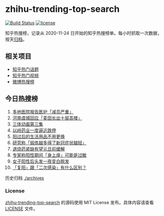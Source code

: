 # zhihu-trending-top-search

[![Build Status](https://github.com/justjavac/zhihu-trending-top-search/workflows/ci/badge.svg?branch=main)](https://github.com/justjavac/zhihu-trending-top-search/actions)
[![license](https://img.shields.io/github/license/justjavac/zhihu-trending-top-search)](https://github.com/justjavac/zhihu-trending-top-search/blob/main/LICENSE)

知乎热搜榜，记录从 2020-11-24
日开始的知乎热搜榜单。每小时抓取一次数据，按天[归档](./archives)。

## 相关项目

- [知乎热门话题](https://github.com/justjavac/zhihu-trending-hot-questions)
- [知乎热门视频](https://github.com/justjavac/zhihu-trending-hot-video)
- [微博热搜榜](https://github.com/justjavac/weibo-trending-hot-search)

## 今日热搜榜

<!-- BEGIN -->
<!-- 最后更新时间 Tue Dec 20 2022 08:38:50 GMT+0800 (China Standard Time) -->

1. [多地医院报告医护「减员严重」](https://www.zhihu.com/search?q=多地医院报告医护「减员严重」)
1. [河南虞城回应「麦田长出十层高楼」](https://www.zhihu.com/search?q=河南虞城回应「麦田长出十层高楼」)
1. [三体动画第三集](https://www.zhihu.com/search?q=三体动画第三集)
1. [以岭药业一度逼近跌停](https://www.zhihu.com/search?q=以岭药业一度逼近跌停)
1. [阳过后的生活用品不用更换](https://www.zhihu.com/search?q=阳过后的生活用品不用更换)
1. [研究称「锻炼越多得了新冠症状越轻」](https://www.zhihu.com/search?q=研究称「锻炼越多得了新冠症状越轻」)
1. [退烧药紧缺有望元旦前缓解](https://www.zhihu.com/search?q=退烧药紧缺有望元旦前缓解)
1. [专家称阳性期间「身上痒」可能是过敏](https://www.zhihu.com/search?q=专家称阳性期间「身上痒」可能是过敏)
1. [女子阳性后头发一夜变白脱发](https://www.zhihu.com/search?q=女子阳性后头发一夜变白脱发)
1. [「复阳」跟「二次感染」有什么区别？](https://www.zhihu.com/search?q=「复阳」跟「二次感染」有什么区别？)

<!-- END -->

历史归档 [./archives](./archives)

### License

[zhihu-trending-top-search](https://github.com/justjavac/zhihu-trending-top-search)
的源码使用 MIT License 发布。具体内容请查看 [LICENSE](./LICENSE) 文件。
